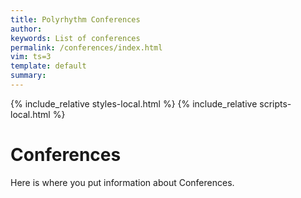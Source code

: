 ```yaml
---
title: Polyrhythm Conferences
author: 
keywords: List of conferences
permalink: /conferences/index.html
vim: ts=3
template: default
summary: 
---
```


{% include_relative styles-local.html %}
{% include_relative scripts-local.html %}

# Conferences #

Here is where you put information about Conferences.

